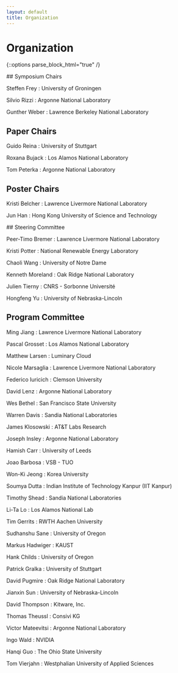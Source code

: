 ```yaml
---
layout: default
title: Organization
---
```


# Organization

{::options parse_block_html="true" /}

<div class="left">
## Symposium Chairs

Steffen Frey 
: University of Groningen

Silvio Rizzi
: Argonne National Laboratory

Gunther Weber
: Lawrence Berkeley National Laboratory

## Paper Chairs

Guido Reina
: University of Stuttgart

Roxana Bujack
: Los Alamos National Laboratory

Tom Peterka
: Argonne National Laboratory 


## Poster Chairs

Kristi Belcher
: Lawrence Livermore National Laboratory

Jun Han
: Hong Kong University of Science and Technology


</div>

<div class="right">
## Steering Committee

Peer-Timo Bremer
: Lawrence Livermore National Laboratory

Kristi Potter
: National Renewable Energy Laboratory

Chaoli Wang 
: University of Notre Dame

Kenneth Moreland
: Oak Ridge National Laboratory

Julien Tierny
: CNRS - Sorbonne Université

Hongfeng Yu
: University of Nebraska-Lincoln

</div>

## Program Committee

<div class="left">
Ming Jiang
: Lawrence Livermore National Laboratory

Pascal Grosset
: Los Alamos National Laboratory

Matthew Larsen
: Luminary Cloud

Nicole Marsaglia
: Lawrence Livermore National Laboratory

Federico Iuricich
: Clemson University

David Lenz
: Argonne National Laboratory

Wes Bethel
: San Francisco State University

Warren Davis
: Sandia National Laboratories

James Klosowski
: AT&T Labs Research

Joseph Insley
: Argonne National Laboratory

Hamish Carr
: University of Leeds

Joao Barbosa
: VSB - TUO

Won-Ki Jeong
: Korea University

Soumya Dutta
: Indian Institute of Technology Kanpur (IIT Kanpur)

Timothy Shead
: Sandia National Laboratories
</div>

<div class="right">
Li-Ta Lo
: Los Alamos National Lab

Tim Gerrits
: RWTH Aachen University

Sudhanshu Sane
: University of Oregon

Markus Hadwiger
: KAUST

Hank Childs
: University of Oregon

Patrick Gralka
: University of Stuttgart

David Pugmire
: Oak Ridge National Laboratory

Jianxin Sun
: University of Nebraska-Lincoln

David Thompson
: Kitware, Inc.

Thomas Theussl
: Consivi KG

Victor Mateevitsi
: Argonne National Laboratory

Ingo Wald
: NVIDIA

Hanqi Guo
: The Ohio State University

Tom Vierjahn
: Westphalian University of Applied Sciences
</div>
